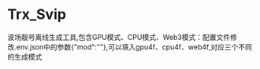 # Trx_Svip
波场靓号离线生成工具,包含GPU模式、CPU模式、Web3模式：配置文件修改.env.json中的参数{"mod":""},可以填入gpu4f、cpu4f、web4f,对应三个不同的生成模式

